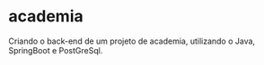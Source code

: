 # academia
Criando o back-end de um projeto de academia, utilizando o Java, SpringBoot e PostGreSql.
